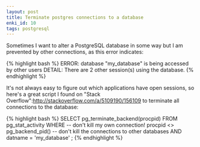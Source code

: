 ```yaml
---
layout: post
title: Terminate postgres connections to a database
enki_id: 10
tags: postgresql
---
```


Sometimes I want to alter a PostgreSQL database in some way but I am prevented by other connections, as this error indicates:

{% highlight bash %}
ERROR:  database "my_database" is being accessed by other users
DETAIL:  There are 2 other session(s) using the database.
{% endhighlight %}

It's not always easy to figure out which applications have open sessions, so here's a great script I found on "Stack Overflow":http://stackoverflow.com/a/5109190/156109 to terminate all connections to the database:

{% highlight bash %}
SELECT
    pg_terminate_backend(procpid)
FROM
    pg_stat_activity
WHERE
    -- don't kill my own connection!
    procpid <> pg_backend_pid()
    -- don't kill the connections to other databases
    AND datname = 'my_database'
    ;
{% endhighlight %}
